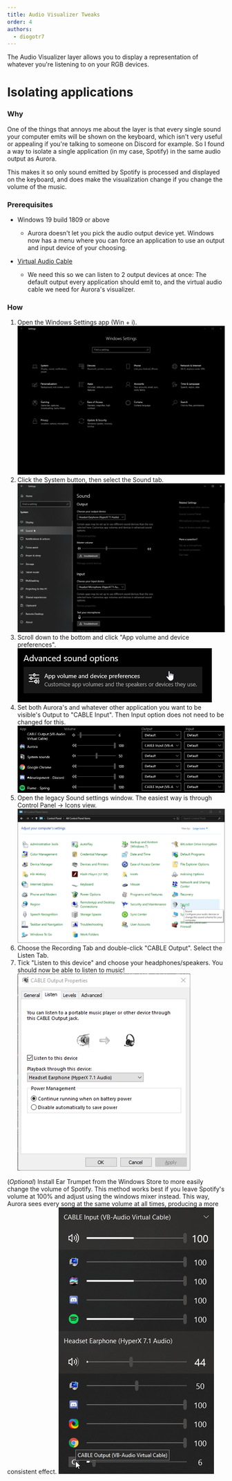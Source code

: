 ```yaml
---
title: Audio Visualizer Tweaks
order: 4
authors:
  - diogotr7
---
```


The Audio Visualizer layer allows you to display a representation of whatever you're listening to on your RGB devices.


# Isolating applications

### Why
One of the things that annoys me about the layer is that every single sound your computer emits will be shown on the keyboard, which isn't very useful or appealing if you're talking to someone on Discord for example. So I found a way to isolate a single application (in my case, Spotify) in the same audio output as Aurora.

This makes it so only sound emitted by Spotify is processed and displayed on the keyboard, and does make the visualization change if you change the volume of the music.

### Prerequisites
* Windows 19 build 1809 or above
  - Aurora doesn't let you pick the audio output device yet. Windows now has a menu where you can force an application to use an output and input device of your choosing.

* [Virtual Audio Cable](https://www.vb-audio.com/Cable/)
  - We need this so we can listen to 2 output devices at once: The default output every application should emit to, and the virtual audio cable we need for Aurora's visualizer.

### How
1. Open the Windows Settings app (Win + i).
  ![Windows settings app](/img/docs/windows-settings-app.png)
2. Click the System button, then select the Sound tab.
  ![Windows Sound tab](/img/docs/windows-settings-sound.png)
3. Scroll down to the bottom and click "App volume and device preferences".
  ![App volume and device preferences](/img/docs/windows-app-volume-preferences.png)
4. Set both Aurora's and whatever other application you want to be visible's Output to "CABLE Input". Then Input option does not need to be changed for this.
  ![App Volumes](/img/docs/windows-app-volumes.png)
5. Open the legacy Sound settings window. The easiest way is through Control Panel -> Icons view.
  ![Control Panel](/img/docs/windows-control-panel.png)
6. Choose the Recording Tab and double-click "CABLE Output". Select the Listen Tab.
7. Tick "Listen to this device" and choose your headphones/speakers. You should now be able to listen to music!
  ![Cable Output Properties](/img/docs/cable-properties.png)


(*Optional*) Install Ear Trumpet from the Windows Store to more easily change the volume of Spotify. This method works best if you leave Spotify's volume at 100% and adjust using the windows mixer instead. This way, Aurora sees every song at the same volume at all times, producing a more consistent effect.
  ![Ear Trumpet](/img/docs/ear-trumpet.png)
